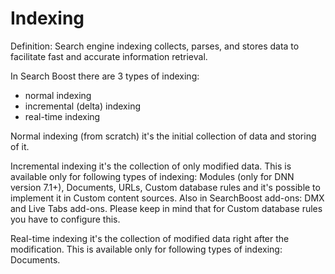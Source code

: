 # Indexing

Definition: Search engine indexing collects, parses, and stores data to facilitate fast and accurate information retrieval. 

In Search Boost there are 3 types of indexing:

- normal indexing
- incremental (delta) indexing
- real-time indexing

Normal indexing (from scratch) it's the initial collection of data and storing of it.

Incremental indexing it's the collection of only modified data. This is available only for following types of indexing: Modules (only for DNN version 7.1+), Documents, URLs, Custom database rules  and it's possible to implement it in Custom content sources.
Also in SearchBoost add-ons: DMX and Live Tabs add-ons. Please keep in mind that for Custom database rules you have to configure this.

Real-time indexing it's the collection of modified data right after the modification. This is available only for following types of indexing: Documents.
